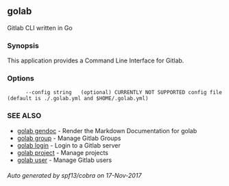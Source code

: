 ## golab

Gitlab CLI written in Go

### Synopsis


This application provides a Command Line Interface for Gitlab.

### Options

```
      --config string   (optional) CURRENTLY NOT SUPPORTED config file (default is ./.golab.yml and $HOME/.golab.yml)
```

### SEE ALSO
* [golab gendoc](golab_gendoc.md)	 - Render the Markdown Documentation for golab
* [golab group](golab_group.md)	 - Manage Gitlab Groups
* [golab login](golab_login.md)	 - Login to a Gitlab server
* [golab project](golab_project.md)	 - Manage projects
* [golab user](golab_user.md)	 - Manage Gitlab users

###### Auto generated by spf13/cobra on 17-Nov-2017
